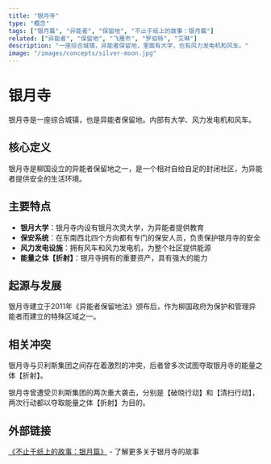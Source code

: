 ```yaml
---
title: "银月寺"
type: "概念"
tags: ["银月篇", "异能者", "保留地", "不止于纸上的故事：银月篇"]
related: ["异能者", "保留地", "飞雁市", "罗伯特", "艾琳"]
description: "一座综合城镇，异能者保留地，里面有大学，也有风力发电机和风车。"
image: "/images/concepts/silver-moon.jpg"
---
```

# 银月寺

银月寺是一座综合城镇，也是异能者保留地。内部有大学、风力发电机和风车。

## 核心定义

银月寺是柳国设立的异能者保留地之一，是一个相对自给自足的封闭社区，为异能者提供安全的生活环境。

## 主要特点

- **银月大学**：银月寺内设有银月次灵大学，为异能者提供教育
- **保安系统**：在东南西北四个方向都有专门的保安人员，负责保护银月寺的安全
- **风力发电设施**：拥有风车和风力发电机，为整个社区提供能源
- **能量之体【折射】**：银月寺拥有的重要资产，具有强大的能力

## 起源与发展

银月寺建立于2011年《异能者保留地法》颁布后，作为柳国政府为保护和管理异能者而建立的特殊区域之一。

## 相关冲突

银月寺与贝利斯集团之间存在着激烈的冲突，后者曾多次试图夺取银月寺的能量之体【折射】。

<div class="spoiler" data-source="《不止于纸上的故事：银月篇》破晓行动">
银月寺曾遭受贝利斯集团的两次重大袭击，分别是【破晓行动】和【清扫行动】，两次行动都以夺取能量之体【折射】为目的。
</div>

## 外部链接

[《不止于纸上的故事：银月篇》](https://tobenot.itch.io/beyond-books) - 了解更多关于银月寺的故事 